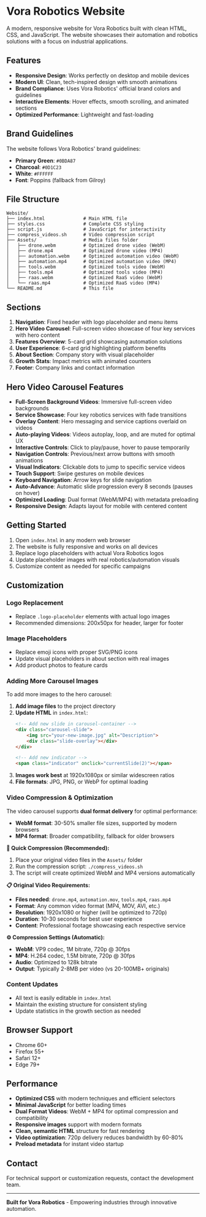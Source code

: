 # Vora Robotics Website

A modern, responsive website for Vora Robotics built with clean HTML, CSS, and JavaScript. The website showcases their automation and robotics solutions with a focus on industrial applications.

## Features

- **Responsive Design**: Works perfectly on desktop and mobile devices
- **Modern UI**: Clean, tech-inspired design with smooth animations
- **Brand Compliance**: Uses Vora Robotics' official brand colors and guidelines
- **Interactive Elements**: Hover effects, smooth scrolling, and animated sections
- **Optimized Performance**: Lightweight and fast-loading

## Brand Guidelines

The website follows Vora Robotics' brand guidelines:

- **Primary Green**: `#0BDA87`
- **Charcoal**: `#0D1C23`
- **White**: `#FFFFFF`
- **Font**: Poppins (fallback from Gilroy)

## File Structure

```
Website/
├── index.html              # Main HTML file
├── styles.css              # Complete CSS styling
├── script.js               # JavaScript for interactivity
├── compress_videos.sh      # Video compression script
├── Assets/                 # Media files folder
│   ├── drone.webm          # Optimized drone video (WebM)
│   ├── drone.mp4           # Optimized drone video (MP4)
│   ├── automation.webm     # Optimized automation video (WebM)
│   ├── automation.mp4      # Optimized automation video (MP4)
│   ├── tools.webm          # Optimized tools video (WebM)
│   ├── tools.mp4           # Optimized tools video (MP4)
│   ├── raas.webm           # Optimized RaaS video (WebM)
│   └── raas.mp4            # Optimized RaaS video (MP4)
└── README.md               # This file
```

## Sections

1. **Navigation**: Fixed header with logo placeholder and menu items
2. **Hero Video Carousel**: Full-screen video showcase of four key services with hero content
3. **Features Overview**: 5-card grid showcasing automation solutions
4. **User Experience**: 6-card grid highlighting platform benefits
5. **About Section**: Company story with visual placeholder
6. **Growth Stats**: Impact metrics with animated counters
7. **Footer**: Company links and contact information

## Hero Video Carousel Features

- **Full-Screen Background Videos**: Immersive full-screen video backgrounds
- **Service Showcase**: Four key robotics services with fade transitions
- **Overlay Content**: Hero messaging and service captions overlaid on videos
- **Auto-playing Videos**: Videos autoplay, loop, and are muted for optimal UX
- **Interactive Controls**: Click to play/pause, hover to pause temporarily
- **Navigation Controls**: Previous/next arrow buttons with smooth animations
- **Visual Indicators**: Clickable dots to jump to specific service videos
- **Touch Support**: Swipe gestures on mobile devices
- **Keyboard Navigation**: Arrow keys for slide navigation
- **Auto-Advance**: Automatic slide progression every 8 seconds (pauses on hover)
- **Optimized Loading**: Dual format (WebM/MP4) with metadata preloading
- **Responsive Design**: Adapts layout for mobile with centered content



## Getting Started

1. Open `index.html` in any modern web browser
2. The website is fully responsive and works on all devices
3. Replace logo placeholders with actual Vora Robotics logos
4. Update placeholder images with real robotics/automation visuals
5. Customize content as needed for specific campaigns

## Customization

### Logo Replacement
- Replace `.logo-placeholder` elements with actual logo images
- Recommended dimensions: 200x50px for header, larger for footer

### Image Placeholders
- Replace emoji icons with proper SVG/PNG icons
- Update visual placeholders in about section with real images
- Add product photos to feature cards

### Adding More Carousel Images
To add more images to the hero carousel:

1. **Add image files** to the project directory
2. **Update HTML** in `index.html`:
   ```html
   <!-- Add new slide in carousel-container -->
   <div class="carousel-slide">
       <img src="your-new-image.jpg" alt="Description">
       <div class="slide-overlay"></div>
   </div>
   
   <!-- Add new indicator -->
   <span class="indicator" onclick="currentSlide(2)"></span>
   ```
3. **Images work best** at 1920x1080px or similar widescreen ratios
4. **File formats**: JPG, PNG, or WebP for optimal loading

### Video Compression & Optimization

The video carousel supports **dual format delivery** for optimal performance:
- **WebM format**: 30-50% smaller file sizes, supported by modern browsers
- **MP4 format**: Broader compatibility, fallback for older browsers

**🚀 Quick Compression (Recommended):**
1. Place your original video files in the `Assets/` folder
2. Run the compression script: `./compress_videos.sh`
3. The script will create optimized WebM and MP4 versions automatically

**📋 Original Video Requirements:**
- **Files needed**: `drone.mp4`, `automation.mov`, `tools.mp4`, `raas.mp4`
- **Format**: Any common video format (MP4, MOV, AVI, etc.)
- **Resolution**: 1920x1080 or higher (will be optimized to 720p)
- **Duration**: 10-30 seconds for best user experience
- **Content**: Professional footage showcasing each respective service

**⚙️ Compression Settings (Automatic):**
- **WebM**: VP9 codec, 1M bitrate, 720p @ 30fps
- **MP4**: H.264 codec, 1.5M bitrate, 720p @ 30fps  
- **Audio**: Optimized to 128k bitrate
- **Output**: Typically 2-8MB per video (vs 20-100MB+ originals)

### Content Updates
- All text is easily editable in `index.html`
- Maintain the existing structure for consistent styling
- Update statistics in the growth section as needed

## Browser Support

- Chrome 60+
- Firefox 55+
- Safari 12+
- Edge 79+

## Performance

- **Optimized CSS** with modern techniques and efficient selectors
- **Minimal JavaScript** for better loading times
- **Dual Format Videos**: WebM + MP4 for optimal compression and compatibility
- **Responsive images** support with modern formats
- **Clean, semantic HTML** structure for fast rendering
- **Video optimization**: 720p delivery reduces bandwidth by 60-80%
- **Preload metadata** for instant video startup

## Contact

For technical support or customization requests, contact the development team.

---

**Built for Vora Robotics** - Empowering industries through innovative automation. 